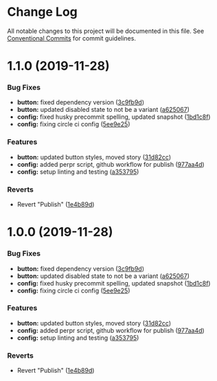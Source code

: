 # Change Log

All notable changes to this project will be documented in this file.
See [Conventional Commits](https://conventionalcommits.org) for commit guidelines.

# 1.1.0 (2019-11-28)


### Bug Fixes

* **button:** fixed dependency version ([3c9fb9d](https://github.com/telus/pm-kit/commit/3c9fb9d6cb07051dd20116c8de82272e42edcbd0))
* **button:** updated disabled state to not be a variant ([a625067](https://github.com/telus/pm-kit/commit/a6250671b78f88e7e15da675f331dd192d5c1d13))
* **config:** fixed husky precommit spelling, updated snapshot ([1bd1c8f](https://github.com/telus/pm-kit/commit/1bd1c8fe83f1108e46a5905c93b3dfbaaedfaa0c))
* **config:** fixing circle ci config ([5ee9e25](https://github.com/telus/pm-kit/commit/5ee9e2528690bb5f098ccdc3d34e57b2f77370cc))


### Features

* **button:** updated button styles, moved story ([31d82cc](https://github.com/telus/pm-kit/commit/31d82cc248b383dc11dc704adc44d96c8fcc584d))
* **config:** added perpr script, github workflow for publish ([977aa4d](https://github.com/telus/pm-kit/commit/977aa4d1201594ad05aaf1f1ab2e9bfe0f71f971))
* **config:** setup linting and testing ([a353795](https://github.com/telus/pm-kit/commit/a3537956decbf33d8f8be196952f7f2ecb56c437))


### Reverts

* Revert "Publish" ([1e4b89d](https://github.com/telus/pm-kit/commit/1e4b89d67cdbdc5dd5452196dcd9975a5721eeb3))





# 1.0.0 (2019-11-28)


### Bug Fixes

* **button:** fixed dependency version ([3c9fb9d](https://github.com/telus/pm-kit/commit/3c9fb9d6cb07051dd20116c8de82272e42edcbd0))
* **button:** updated disabled state to not be a variant ([a625067](https://github.com/telus/pm-kit/commit/a6250671b78f88e7e15da675f331dd192d5c1d13))
* **config:** fixed husky precommit spelling, updated snapshot ([1bd1c8f](https://github.com/telus/pm-kit/commit/1bd1c8fe83f1108e46a5905c93b3dfbaaedfaa0c))
* **config:** fixing circle ci config ([5ee9e25](https://github.com/telus/pm-kit/commit/5ee9e2528690bb5f098ccdc3d34e57b2f77370cc))


### Features

* **button:** updated button styles, moved story ([31d82cc](https://github.com/telus/pm-kit/commit/31d82cc248b383dc11dc704adc44d96c8fcc584d))
* **config:** added perpr script, github workflow for publish ([977aa4d](https://github.com/telus/pm-kit/commit/977aa4d1201594ad05aaf1f1ab2e9bfe0f71f971))
* **config:** setup linting and testing ([a353795](https://github.com/telus/pm-kit/commit/a3537956decbf33d8f8be196952f7f2ecb56c437))


### Reverts

* Revert "Publish" ([1e4b89d](https://github.com/telus/pm-kit/commit/1e4b89d67cdbdc5dd5452196dcd9975a5721eeb3))
